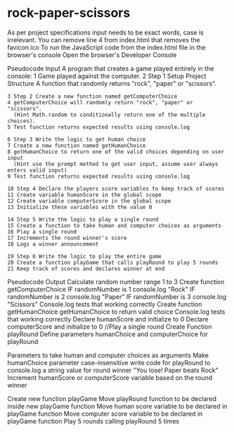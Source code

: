 # rock-paper-scissors
As per project specifications input needs to be exact words, case is irrelevant.
You can remove line 4 from index.html that removes the favicon.ico
To run the JavaScript code from the index.html file in the browser's console
Open the browser's Developer Console

Pseudocode Input
A program that creates a game played entirely in the console:
    1 Game played against the computer.
    2 Step 1 Setup Project Structure
      A function that randomly returns "rock", "paper" or "scissors".

    3 Step 2 Create a new function named getComputerChoice
    4 getComputerChoice will randomly return "rock", "paper" or "scissors".
      (Hint Math.random to conditionally return one of the multiple choices).
    5 Test function returns expected results using console.log

    6 Step 3 Write the logic to get human choice
    7 Create a new function named getHumanChoice
    8 getHumanChoice to return one of the valid choices depending on user input
      (Hint use the prompt method to get user input, assume user always enters valid input)
    9 Test function returns expected results using console.log

    10 Step 4 Declare the players score variables to keep track of scores
    11 Create variable humanScore in the global scope
    12 Create variable computerScore in the global scope
    13 Initialize these variables with the value 0

    14 Step 5 Write the logic to play a single round
    15 Create a function to take human and computer choices as arguments 
    16 Play a single round
    17 Increments the round winner's score
    18 Logs a winner announcement

    19 Step 6 Write the logic to play the entire game
    20 Create a function playGame that calls playRound to play 5 rounds
    21 Keep track of scores and declares winner at end

Pseudocode Output
Calculate random number range 1 to 3
Create function getComputerChoice
IF randomNumber is 1 console.log "Rock"
IF randomNumber is 2 console.log "Paper"
IF randomNumber is 3 console.log "Scissors"
Console.log tests that working correctly
Create function getHumanChoice
getHumanChoice to return valid choice
Console.log tests that working correctly
Declare humanScore and initialize to 0
Declare computerScore and initialize to 0
//Play a single round
Create Function playRound
Define parameters humanChoice and computerChoice for playRound 

Parameters to take human and computer choices as arguments
Make humanChoice parameter case-insensitive
write code for playRound to console.log a string value for round winner
"You lose! Paper beats Rock"
Increment humanScore or computerScore variable based on the round winner

Create new function playGame
Move playRound function to be declared inside new playGame function
Move human score variable to be declared in playGame function 
Move computer score variable to be declared in playGame function 
Play 5 rounds calling playRound 5 times



